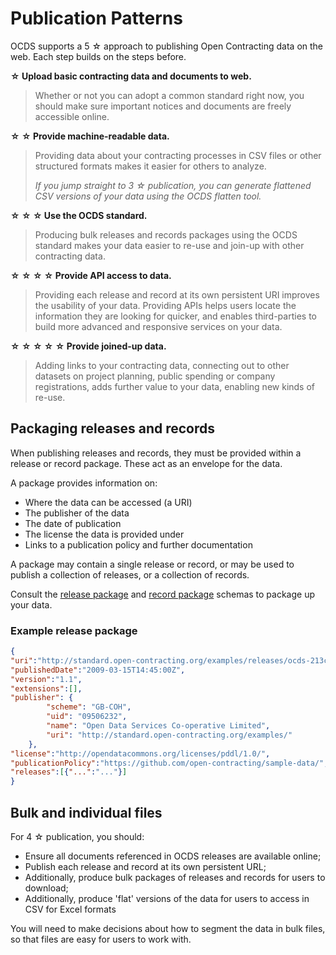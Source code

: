 # Publication Patterns

OCDS supports a 5 ☆ approach to publishing Open Contracting data on the web. Each step builds on the steps before.

**☆ Upload basic contracting data and documents to web.**

> Whether or not you can adopt a common standard right now, you should make sure important notices and documents are freely accessible online.

**☆ ☆ Provide machine-readable data.**

>Providing data about your contracting processes in CSV files or other structured formats makes it easier for others to analyze. 
>
>*If you jump straight to 3 ☆ publication, you can generate flattened CSV versions of your data using the OCDS flatten tool.*

**☆ ☆ ☆ Use the OCDS standard.**

>Producing bulk releases and records packages using the OCDS standard makes your data easier to re-use and join-up with other contracting data. 

**☆ ☆ ☆ ☆ Provide API access to data.**

>Providing each release and record at its own persistent URI improves the usability of your data. Providing APIs helps users locate the information they are looking for quicker, and enables third-parties to build more advanced and responsive services on your data. 

**☆ ☆ ☆ ☆ ☆ Provide joined-up data.**

>Adding links to your contracting data, connecting out to other datasets on project planning, public spending or company registrations, adds further value to your data, enabling new kinds of re-use. 

## Packaging releases and records

When publishing releases and records, they must be provided within a release or record package. These act as an envelope for the data.

A package provides information on:

* Where the data can be accessed (a URI)
* The publisher of the data
* The date of publication
* The license the data is provided under
* Links to a publication policy and further documentation

A package may contain a single release or record, or may be used to publish a collection of releases, or a collection of records.

Consult the [release package](../../../schema/release_package/) and [record package](../../../schema/record_package/) schemas to package up your data. 

### Example release package

```json
{
"uri":"http://standard.open-contracting.org/examples/releases/ocds-213czf-000-00001-01-planning.json",
"publishedDate":"2009-03-15T14:45:00Z",
"version":"1.1",
"extensions":[],
"publisher": {
        "scheme": "GB-COH",
        "uid": "09506232",
        "name": "Open Data Services Co-operative Limited",
        "uri": "http://standard.open-contracting.org/examples/"
    },
"license":"http://opendatacommons.org/licenses/pddl/1.0/",
"publicationPolicy":"https://github.com/open-contracting/sample-data/",
"releases":[{"...":"..."}]
}
```

## Bulk and individual files

For 4 ☆ publication, you should:

* Ensure all documents referenced in OCDS releases are available online;
* Publish each release and record at its own persistent URL;
* Additionally, produce bulk packages of releases and records for users to download;
* Additionally, produce 'flat' versions of the data for users to access in CSV for Excel formats

You will need to make decisions about how to segment the data in bulk files, so that files are easy for users to work with. 

